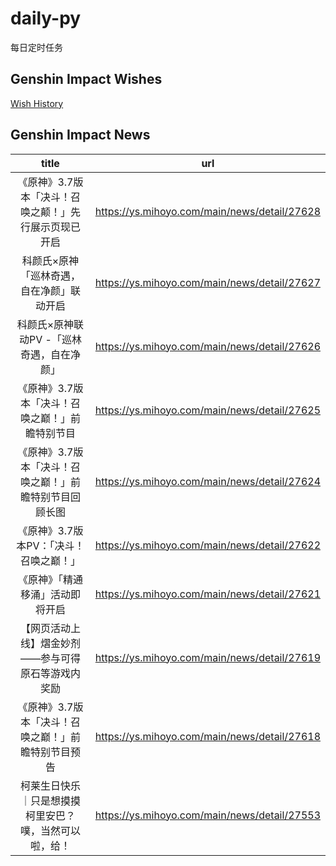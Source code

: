 # daily-py
每日定时任务


## Genshin Impact Wishes
[Wish History](./genshin_impact_wish.md)


## Genshin Impact News

| title | url |
|:---:|:---:|
| 《原神》3.7版本「决斗！召唤之颠！」先行展示页现已开启 | https://ys.mihoyo.com/main/news/detail/27628 |
| 科颜氏×原神「巡林奇遇，自在净颜」联动开启 | https://ys.mihoyo.com/main/news/detail/27627 |
| 科颜氏×原神联动PV -「巡林奇遇，自在净颜」 | https://ys.mihoyo.com/main/news/detail/27626 |
| 《原神》3.7版本「决斗！召唤之巅！」前瞻特别节目 | https://ys.mihoyo.com/main/news/detail/27625 |
| 《原神》3.7版本「决斗！召唤之巅！」前瞻特别节目回顾长图 | https://ys.mihoyo.com/main/news/detail/27624 |
| 《原神》3.7版本PV：「决斗！召唤之巅！」 | https://ys.mihoyo.com/main/news/detail/27622 |
| 《原神》「精通移涌」活动即将开启 | https://ys.mihoyo.com/main/news/detail/27621 |
| 【网页活动上线】熠金妙剂——参与可得原石等游戏内奖励 | https://ys.mihoyo.com/main/news/detail/27619 |
| 《原神》3.7版本「决斗！召唤之巅！」前瞻特别节目预告 | https://ys.mihoyo.com/main/news/detail/27618 |
| 柯莱生日快乐｜只是想摸摸柯里安巴？噗，当然可以啦，给！ | https://ys.mihoyo.com/main/news/detail/27553 |

